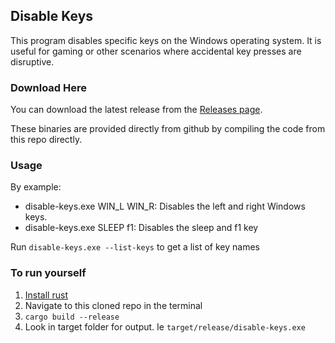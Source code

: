 ## Disable Keys

This program disables specific keys on the Windows operating system. It is useful for gaming or other scenarios where accidental key presses are disruptive.

### Download Here

You can download the latest release from the [Releases page](https://github.com/nous-/disable-keys/releases/latest).

These binaries are provided directly from github by compiling the code from this repo directly.

### Usage

By example:

- disable-keys.exe WIN_L WIN_R: Disables the left and right Windows keys.
- disable-keys.exe SLEEP f1: Disables the sleep and f1 key

Run `disable-keys.exe --list-keys` to get a list of key names

### To run yourself

1. [Install rust](https://learn.microsoft.com/en-us/windows/dev-environment/rust/setup)
1. Navigate to this cloned repo in the terminal
1. `cargo build --release`
1. Look in target folder for output. Ie `target/release/disable-keys.exe`